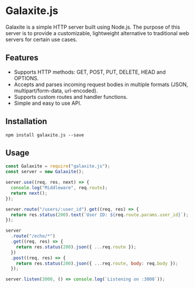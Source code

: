 # Galaxite.js

Galaxite is a simple HTTP server built using Node.js. The purpose of this server is to provide a customizable, lightweight alternative to traditional web servers for certain use cases.

## Features

- Supports HTTP methods: GET, POST, PUT, DELETE, HEAD and OPTIONS.
- Accepts and parses incoming request bodies in multiple formats (JSON, multipart/form-data, url-encoded).
- Supports custom routes and handler functions.
- Simple and easy to use API.

## Installation

```
npm install galaxite.js --save
```

## Usage

```js
const Galaxite = require("galaxite.js");
const server = new Galaxite();

server.use((req, res, next) => {
  console.log("Middleware", req.route);
  return next();
});

server.route("/users/:user_id").get((req, res) => {
  return res.status(200).text(`User ID: ${req.route.params.user_id}`);
});

server
  .route("/echo/*")
  .get((req, res) => {
    return res.status(200).json({ ...req.route });
  })
  .post((req, res) => {
    return res.status(200).json({ ...req.route, body: req.body });
  });

server.listen(3000, () => console.log(`Listening on :3000`));
```
